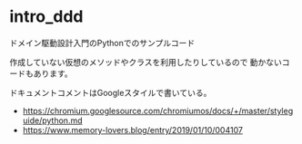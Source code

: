 # intro_ddd
ドメイン駆動設計入門のPythonでのサンプルコード

作成していない仮想のメソッドやクラスを利用したりしているので
動かないコードもあります。

ドキュメントコメントはGoogleスタイルで書いている。
- https://chromium.googlesource.com/chromiumos/docs/+/master/styleguide/python.md
- https://www.memory-lovers.blog/entry/2019/01/10/004107

